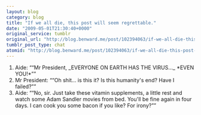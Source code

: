 ```yaml
---
layout: blog
category: blog
title: "If we all die, this post will seem regrettable."
date: "2009-05-01T21:30:40+0000"
original_service: tumblr
original_url: "http://blog.benward.me/post/102394063/if-we-all-die-this-post-will-seem-regrettable"
tumblr_post_type: chat
atomid: "http://blog.benward.me/post/102394063/if-we-all-die-this-post-will-seem-regrettable"
---
```

<ol class="conversation">
  <li><span class="h-card">Aide</span>: <q>“Mr President, _EVERYONE ON EARTH HAS THE VIRUS…_ *EVEN YOU!*”</q></li>
  <li><span class="h-card">Mr President</span>: <q>“Oh shit… is this it? Is this humanity&#39;s end? Have I failed?”</q></li>
  <li><span class="h-card">Aide</span>: <q>“No, sir. Just take these vitamin supplements, a little rest and watch some Adam Sandler movies from bed. You&#39;ll be fine again in four days. I can cook you some bacon if you like? For irony?”</q></li></ol>